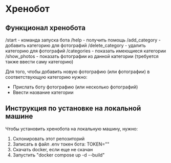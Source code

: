 # Хренобот

## Функционал хренобота

/start - команда запуска бота
/help - получить помощь
/add_category - добавить категорию для фотографий
/delete_category - удалить категорию для фотографий
/categories - показать имеющиеся категории
/show_photos - показать фотографии из данной категории (требуется также ввести саму категорию)

Для того, чтобы добавить новую фотографию (или фотографии) в соответствующую категорию нужно:
- Прислать боту фотографию (или несколько фотографий)
- Ввести название категории

## Инструкция по установке на локальной машине

Чтобы установить хренобота на локальную машину, нужно:

1. Склонировать этот репозиторий
2. Записать в файл .env токен бота: TOKEN="<YOUR TOKEN>"
3. Скачать docker, если еще не скачан
4. Запустить "docker compose up -d --build"

